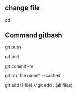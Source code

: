 ## change file
cd

## Command gitbash
git push

git pull

git commit -m 

git rm "file name" --cached 

git add (1 file) // git add . (all files) 
